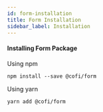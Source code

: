 ```yaml
---
id: form-installation
title: Form Installation
sidebar_label: Installation
---
```


#### Installing Form Package

Using npm
```
npm install --save @cofi/form
```

Using yarn
```
yarn add @cofi/form
```

